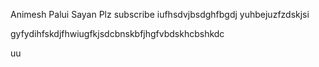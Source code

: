 Animesh Palui Sayan
Plz subscribe
iufhsdvjbsdghfbgdj
yuhbejuzfzdskjsi


gyfydihfskdjfhwiugfkjsdcbnskbfjhgfvbdskhcbshkdc

uu